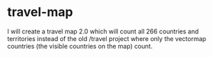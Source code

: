 # travel-map

I will create a travel map 2.0 which will count all 266 countries and territories instead of the old /travel project where only the vectormap countries (the visible countries on the map) count. 
